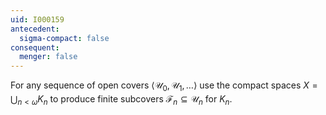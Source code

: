 ```yaml
---
uid: I000159
antecedent:
  sigma-compact: false
consequent:
  menger: false
---
```

For any sequence of open covers $\langle \mathcal U_0, \mathcal U_1,\dots\rangle$ use the compact spaces $X=\bigcup_{n<\omega} K_n$ to produce finite subcovers $\mathcal F_n \subseteq \mathcal U_n$ for $K_n$.


